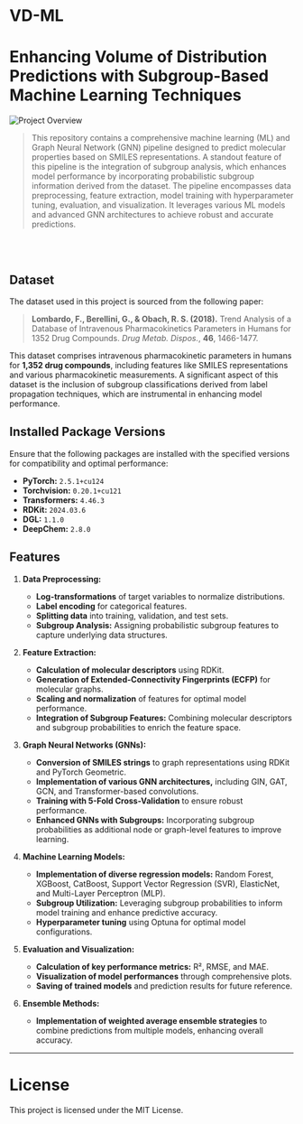 # VD-ML

# Enhancing Volume of Distribution Predictions with Subgroup-Based Machine Learning Techniques

![Project Overview](https://github.com/user-attachments/assets/7ee508f3-1aa2-45d9-bbcb-3229aeacea0d)


> This repository contains a comprehensive machine learning (ML) and Graph Neural Network (GNN) pipeline designed to predict molecular properties based on SMILES representations. A standout feature of this pipeline is the integration of subgroup analysis, which enhances model performance by incorporating probabilistic subgroup information derived from the dataset. The pipeline encompasses data preprocessing, feature extraction, model training with hyperparameter tuning, evaluation, and visualization. It leverages various ML models and advanced GNN architectures to achieve robust and accurate predictions.

<br><br>
## Dataset

The dataset used in this project is sourced from the following paper:

> **Lombardo, F., Berellini, G., & Obach, R. S. (2018).** Trend Analysis of a Database of Intravenous Pharmacokinetics Parameters in Humans for 1352 Drug Compounds. *Drug Metab. Dispos.*, **46**, 1466-1477.

This dataset comprises intravenous pharmacokinetic parameters in humans for **1,352 drug compounds**, including features like SMILES representations and various pharmacokinetic measurements. A significant aspect of this dataset is the inclusion of subgroup classifications derived from label propagation techniques, which are instrumental in enhancing model performance.


## Installed Package Versions

Ensure that the following packages are installed with the specified versions for compatibility and optimal performance:

- **PyTorch:** `2.5.1+cu124`
- **Torchvision:** `0.20.1+cu121`
- **Transformers:** `4.46.3`
- **RDKit:** `2024.03.6`
- **DGL:** `1.1.0`
- **DeepChem:** `2.8.0`

## Features

1. **Data Preprocessing:**
   - **Log-transformations** of target variables to normalize distributions.
   - **Label encoding** for categorical features.
   - **Splitting data** into training, validation, and test sets.
   - **Subgroup Analysis:** Assigning probabilistic subgroup features to capture underlying data structures.

2. **Feature Extraction:**
   - **Calculation of molecular descriptors** using RDKit.
   - **Generation of Extended-Connectivity Fingerprints (ECFP)** for molecular graphs.
   - **Scaling and normalization** of features for optimal model performance.
   - **Integration of Subgroup Features:** Combining molecular descriptors and subgroup probabilities to enrich the feature space.

3. **Graph Neural Networks (GNNs):**
   - **Conversion of SMILES strings** to graph representations using RDKit and PyTorch Geometric.
   - **Implementation of various GNN architectures,** including GIN, GAT, GCN, and Transformer-based convolutions.
   - **Training with 5-Fold Cross-Validation** to ensure robust performance.
   - **Enhanced GNNs with Subgroups:** Incorporating subgroup probabilities as additional node or graph-level features to improve learning.

4. **Machine Learning Models:**
   - **Implementation of diverse regression models:** Random Forest, XGBoost, CatBoost, Support Vector Regression (SVR), ElasticNet, and Multi-Layer Perceptron (MLP).
   - **Subgroup Utilization:** Leveraging subgroup probabilities to inform model training and enhance predictive accuracy.
   - **Hyperparameter tuning** using Optuna for optimal model configurations.

5. **Evaluation and Visualization:**
   - **Calculation of key performance metrics:** R², RMSE, and MAE.
   - **Visualization of model performances** through comprehensive plots.
   - **Saving of trained models** and prediction results for future reference.

6. **Ensemble Methods:**
   - **Implementation of weighted average ensemble strategies** to combine predictions from multiple models, enhancing overall accuracy.

---

# License
This project is licensed under the MIT License.
